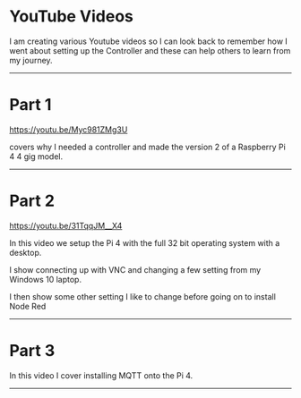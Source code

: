 # YouTube Videos

I am creating various Youtube videos so I can look back to remember how I went about setting up the Controller and these can help others to learn from my journey.

----

# Part 1 

https://youtu.be/Myc981ZMg3U

covers why I needed a controller and made the version 2 of a Raspberry Pi 4 4 gig model.

----

# Part 2

https://youtu.be/31TqqJM__X4

In this video we setup the Pi 4 with the full 32 bit operating system with a desktop.

I show connecting up with VNC and changing a few setting from my Windows 10 laptop.

I then show some other setting I like to change before going on to install Node Red

----

# Part 3

In this video I cover installing MQTT onto the Pi 4.

----




